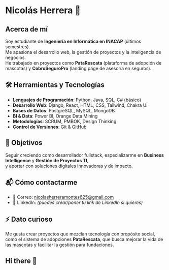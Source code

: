 # Nicolás Herrera 👋

## Acerca de mí
Soy estudiante de **Ingeniería en Informática en INACAP** (últimos semestres).  
Me apasiona el desarrollo web, la gestión de proyectos y la inteligencia de negocios.  
He trabajado en proyectos como **PataRescata** (plataforma de adopción de mascotas) y **CobroSeguroPro** (landing page de asesoría en seguros).  

## 🛠️ Herramientas y Tecnologías
- **Lenguajes de Programación**: Python, Java, SQL, C# (básico)  
- **Desarrollo Web**: Django, React, HTML, CSS, Tailwind, Chakra UI  
- **Bases de Datos**: PostgreSQL, MySQL, MongoDB  
- **BI & Data**: Power BI, Orange Data Mining  
- **Metodologías**: SCRUM, PMBOK, Design Thinking  
- **Control de Versiones**: Git & GitHub  

## 🎯 Objetivos
Seguir creciendo como desarrollador fullstack, especializarme en **Business Intelligence** y **Gestión de Proyectos TI**,  
y aportar con soluciones digitales innovadoras y de impacto.  

## 📬 Cómo contactarme
- 📧 Correo: nicolasherreramontes625@gmail.com  
- 💼 LinkedIn: *(puedes crear/poner tu link de LinkedIn si quieres)*  

## ⚡ Dato curioso
Me gusta crear proyectos que mezclan tecnología con propósito social,  
como el sistema de adopciones **PataRescata**, que busca mejorar la vida de las mascotas y facilitar la gestión para fundaciones.  
## Hi there 👋

<!--
**Nicolas-Lester/Nicolas-Lester** is a ✨ _special_ ✨ repository because its `README.md` (this file) appears on your GitHub profile.

Here are some ideas to get you started:

- 🔭 I’m currently working on ...
- 🌱 I’m currently learning ...
- 👯 I’m looking to collaborate on ...
- 🤔 I’m looking for help with ...
- 💬 Ask me about ...
- 📫 How to reach me: ...
- 😄 Pronouns: ...
- ⚡ Fun fact: ...
-->
